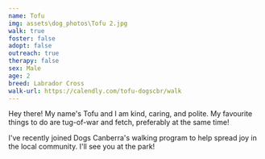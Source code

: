 ```yaml
---
name: Tofu
img: assets\dog_photos\Tofu 2.jpg
walk: true
foster: false
adopt: false
outreach: true
therapy: false
sex: Male
age: 2
breed: Labrador Cross
walk-url: https://calendly.com/tofu-dogscbr/walk
---
```

Hey there! My name's Tofu and I am kind, caring, and polite. My favourite things to do are tug-of-war and fetch, preferably at the same time! 

I've recently joined Dogs Canberra's walking program to help spread joy in the local community. I'll see you at the park!